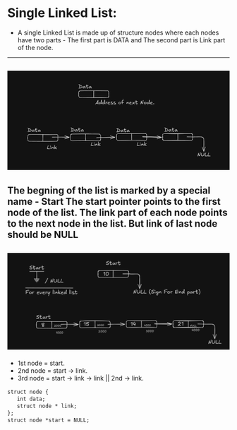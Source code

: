 # Single Linked List:
   - A single Linked List is made up of structure nodes where each nodes have two parts - The first part is DATA and The second part is Link part of the node.
---

![Single linked list node structure](Single_Linked_list_structure.png)
---

   The begning of the list is marked by a special name - **Start The start pointer points to the first node of the list.**
   The link part of each node points to the next node in the list. But link of last node should be **NULL**
---

![Single linked list Examples](Single_Linked_List_Example.png)
---
   - 1st node = start.
   - 2nd node = start -> link.
   - 3rd node = start -> link -> link || 2nd -> link.
     
```
struct node {
   int data;
   struct node * link;
};
struct node *start = NULL;
```
